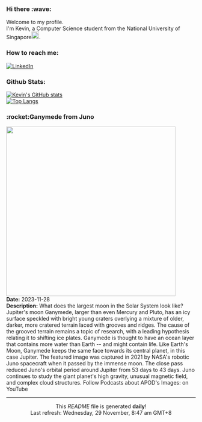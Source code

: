 <h3>Hi there :wave:</h3>

Welcome to my profile.   
I'm Kevin, a Computer Science student from the National University of Singapore<img src="https://img.icons8.com/color/96/000000/singapore-circular.png" width="20px"/>.</p>

<h3>How to reach me: </h3>
<a href="https://www.linkedin.com/in/kevin-foong/"><img alt="LinkedIn" src="https://img.shields.io/badge/linkedin-%230077B5.svg?&style=for-the-badge&logo=linkedin&logoColor=white" /></a> 

<h3>Github Stats: </h3> 

[![Kevin's GitHub stats](https://github-readme-stats.vercel.app/api?username=kevin9foong&theme=tokyonight)](https://github.com/anuraghazra/github-readme-stats) <br/>
[![Top Langs](https://github-readme-stats.vercel.app/api/top-langs/?username=kevin9foong&layout=compact&theme=tokyonight)](https://github.com/anuraghazra/github-readme-stats)

<h3>:rocket:Ganymede from Juno</h3> 
<img width="450" src="https:&#x2F;&#x2F;apod.nasa.gov&#x2F;apod&#x2F;image&#x2F;2311&#x2F;Ganymede2_JunoGill_3445.jpg" /><br/>
<b>Date:</b> 2023-11-28<br/>
<b>Description:</b> What does the largest moon in the Solar System look like?  Jupiter&#39;s moon Ganymede, larger than even Mercury and Pluto, has an icy surface speckled with bright young craters overlying a mixture of older, darker, more cratered terrain laced with grooves and ridges.  The cause of the grooved terrain remains a topic of research, with a leading hypothesis relating it to shifting ice plates.  Ganymede is thought to have an ocean layer that contains more water than Earth -- and might contain life.  Like Earth&#39;s Moon, Ganymede keeps the same face towards its central planet, in this case Jupiter.  The featured image was captured in 2021 by NASA&#39;s robotic Juno spacecraft when it passed by the immense moon.  The close pass reduced Juno&#39;s orbital period around Jupiter from 53 days to 43 days.  Juno continues to study the giant planet&#39;s high gravity, unusual magnetic field, and complex cloud structures.    Follow Podcasts about APOD&#39;s Images: on YouTube<br/>

------------
<p align="center">This <i>README</i> file is generated <b>daily</b>!</br>
Last refresh: Wednesday, 29 November, 8:47 am GMT+8<br />